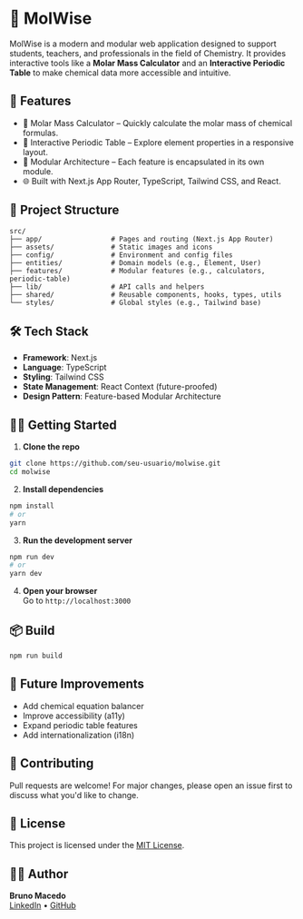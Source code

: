 # 🧪 MolWise

MolWise is a modern and modular web application designed to support students, teachers, and professionals in the field of Chemistry. It provides interactive tools like a **Molar Mass Calculator** and an **Interactive Periodic Table** to make chemical data more accessible and intuitive.

## 🚀 Features

- 🔬 Molar Mass Calculator – Quickly calculate the molar mass of chemical formulas.
- 🧱 Interactive Periodic Table – Explore element properties in a responsive layout.
- 🧩 Modular Architecture – Each feature is encapsulated in its own module.
- 🌐 Built with Next.js App Router, TypeScript, Tailwind CSS, and React.

## 📁 Project Structure

```
src/
├── app/                 # Pages and routing (Next.js App Router)
├── assets/              # Static images and icons
├── config/              # Environment and config files
├── entities/            # Domain models (e.g., Element, User)
├── features/            # Modular features (e.g., calculators, periodic-table)
├── lib/                 # API calls and helpers
├── shared/              # Reusable components, hooks, types, utils
└── styles/              # Global styles (e.g., Tailwind base)
```

## 🛠️ Tech Stack

- **Framework**: Next.js  
- **Language**: TypeScript  
- **Styling**: Tailwind CSS  
- **State Management**: React Context (future-proofed)  
- **Design Pattern**: Feature-based Modular Architecture  

## 🧑‍💻 Getting Started

1. **Clone the repo**
```bash
git clone https://github.com/seu-usuario/molwise.git
cd molwise
```

2. **Install dependencies**
```bash
npm install
# or
yarn
```

3. **Run the development server**
```bash
npm run dev
# or
yarn dev
```

4. **Open your browser**  
Go to `http://localhost:3000`

## 📦 Build

```bash
npm run build
```

## 📌 Future Improvements

- Add chemical equation balancer  
- Improve accessibility (a11y)  
- Expand periodic table features  
- Add internationalization (i18n)  

## 🤝 Contributing

Pull requests are welcome! For major changes, please open an issue first to discuss what you'd like to change.

## 📄 License

This project is licensed under the [MIT License](LICENSE).

## 👨‍🔬 Author

**Bruno Macedo**  
[LinkedIn](https://www.linkedin.com/in/seu-usuario) • [GitHub](https://github.com/seu-usuario)

